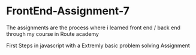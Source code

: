 # FrontEnd-Assignment-7
The assignments are the process where i learned front end / back end through my course in Route academy

First Steps in javascript with a Extremly basic problem solving Assignment

